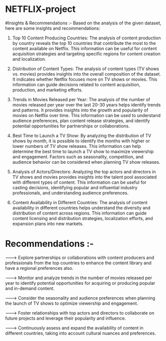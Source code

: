 # NETFLIX-project

#Insights & Recommendations :- Based on the analysis of the given dataset, here are some insights and recommendations:

 1. Top 10 Content Producing Countries: The analysis of content production by country reveals the top 10 countries that 
    contribute the most to the content available on Netflix. This information can be useful for content acquisition
    strategies and targeting specific regions for content creation and localization.

 2. Distribution of Content Types: The analysis of content types (TV shows vs. movies) provides insights into the overall
    composition of the dataset. It indicates whether Netflix focuses more on TV shows or movies. This information can guide
    decisions related to content acquisition, production, and marketing efforts.

 3. Trends in Movies Released per Year: The analysis of the number of movies released per year over the last 20-30 years
    helps identify trends and patterns. It provides insights into the growth and popularity of movies on Netflix over time.
    This information can be used to understand audience preferences, plan content release strategies, and identify 
    potential opportunities for partnerships or collaborations.

 4. Best Time to Launch a TV Show: By analyzing the distribution of TV shows by month, it is possible to identify the
    months with higher or lower numbers of TV show releases. This information can help determine the best time to launch
    a TV show to maximize viewership and engagement. Factors such as seasonality, competition, and audience behavior can
    be considered when planning TV show releases.

 5. Analysis of Actors/Directors: Analyzing the top actors and directors in TV shows and movies provides insights into the
    talent pool associated with different types of content. This information can be useful for casting decisions,
    identifying popular and influential industry professionals, and understanding audience preferences.

 6. Content Availability in Different Countries: The analysis of content availability in different countries helps
    understand the diversity and distribution of content across regions. This information can guide content licensing and
    distribution strategies, localization efforts, and expansion plans into new markets.

# Recommendations :-

 ---> Explore partnerships or collaborations with content producers and professionals from the top countries to enhance
      the content library and have a regional preferences also.

 ---> Monitor and analyze trends in the number of movies released per year to identify potential opportunities for 
      acquiring or producing popular and in-demand content.

 ---> Consider the seasonality and audience preferences when planning the launch of TV shows to optimize viewership and
      engagement.

 ---> Foster relationships with top actors and directors to collaborate on future projects and leverage their popularity
      and influence.

 ---> Continuously assess and expand the availability of content in different countries, taking into account cultural
      nuances and preferences.
